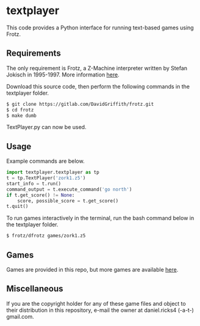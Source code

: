 
# textplayer

This code provides a Python interface for running text-based games using Frotz.

## Requirements

The only requirement is Frotz, a Z-Machine interpreter written by Stefan Jokisch in 1995-1997. More information [here](http://frotz.sourceforge.net/).

Download this source code, then perform the following commands in the textplayer folder.

```bash
$ git clone https://gitlab.com/DavidGriffith/frotz.git
$ cd frotz
$ make dumb
```

TextPlayer.py can now be used.

## Usage

Example commands are below.

```python
import textplayer.textplayer as tp
t = tp.TextPlayer('zork1.z5')
start_info = t.run()
command_output = t.execute_command('go north')
if t.get_score() != None:
    score, possible_score = t.get_score()
t.quit()
```

To run games interactively in the terminal, run the bash command below in the textplayer folder.

```bash
$ frotz/dfrotz games/zork1.z5
```

## Games

Games are provided in this repo, but more games are available [here](http://www.ifarchive.org/indexes/if-archiveXgamesXzcode.html).

## Miscellaneous

If you are the copyright holder for any of these game files and object to their distribution in this repository, e-mail the owner at daniel.ricks4 (-a-t-) gmail.com.
